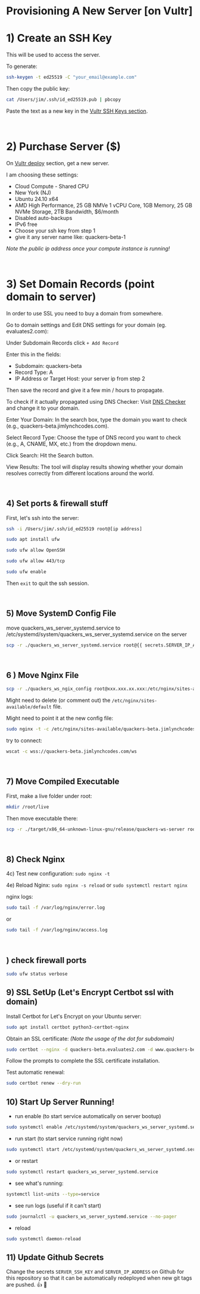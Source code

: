 # Provisioning A New Server [on Vultr]


# 1) Create an SSH Key
This will be used to access the server.

To generate:
```bash
ssh-keygen -t ed25519 -C "your_email@example.com"
```

Then copy the public key:
```bash
cat /Users/jim/.ssh/id_ed25519.pub | pbcopy
```

Paste the text as a new key in the [Vultr SSH Keys section](https://my.vultr.com/settings/#settingssshkeys).

<br/>

# 2) Purchase Server ($)
On [Vultr deploy](https://my.vultr.com/deploy/) section, get a new server.

I am choosing these settings:
- Cloud Compute - Shared CPU
- New York (NJ)
- Ubuntu 24.10 x64
- AMD High Performance, 25 GB NMVe 1 vCPU Core, 1GB Memory, 25 GB NVMe Storage, 2TB Bandwidth, $6/month
- Disabled auto-backups
- IPv6 free
- Choose your ssh key from step 1
- give it any server name like: quackers-beta-1


_Note the public ip address once your compute instance is running!_

</br>

# 3) Set Domain Records (point domain to server)
In order to use SSL you need to buy a domain from somewhere.

Go to domain settings and Edit DNS settings for your domain (eg. evaluates2.com):
 
 Under Subdomain Records click `+ Add Record`

Enter this in the fields:

- Subdomain: quackers-beta
- Record Type: A
- IP Address or Target Host: your server ip from step 2

Then save the record and give it a few min / hours to propagate.

To check if it actually propagated using DNS Checker:
Visit [DNS Checker](https://dnschecker.org/#A/www.quackers-beta.jimlynchcodes.com) and change it to your domain.

Enter Your Domain: In the search box, type the domain you want to check (e.g., quackers-beta.jimlynchcodes.com).

Select Record Type: Choose the type of DNS record you want to check (e.g., A, CNAME, MX, etc.) from the dropdown menu.

Click Search: Hit the Search button.

View Results: The tool will display results showing whether your domain resolves correctly from different locations around the world.

<br/>

## 4)  Set ports & firewall stuff

First, let's ssh into the server:
```bash
ssh -i /Users/jim/.ssh/id_ed25519 root@[ip address]
```

```bash
sudo apt install ufw
```

```bash
sudo ufw allow OpenSSH
```
```bash
sudo ufw allow 443/tcp 
```

```bash
sudo ufw enable
```

Then `exit` to quit the ssh session.

<br/>

## 5) Move SystemD Config File
move quackers_ws_server_systemd.service to /etc/systemd/system/quackers_ws_server_systemd.service on the server

```bash
scp -r ./quackers_ws_server_systemd.service root@{{ secrets.SERVER_IP_ADDRESS }}:/etc/systemd/system/quackers_ws_server_systemd.service
```

</br>

## 6 ) Move Nginx File
```bash
scp -r ./quackers_ws_ngix_config root@xxx.xxx.xx.xxx:/etc/nginx/sites-available/quackers-beta.jimlynchcodes.com
```

Might need to delete (or comment out) the `/etc/nginx/sites-available/default` file.

Might need to point it at the new config file:
```bash
sudo nginx -t -c /etc/nginx/sites-available/quackers-beta.jimlynchcodes.com
```

try to connect:
```bash
wscat -c wss://quackers-beta.jimlynchcodes.com/ws
```

</br>

## 7) Move Compiled Executable

First, make a live folder under root:
```bash
mkdir /root/live
```

Then move executable there:

```bash
scp -r ./target/x86_64-unknown-linux-gnu/release/quackers-ws-server root@xxx.xxx.xx.xxx:/root/live/
```

</br>

## 8) Check Nginx

4c) Test new configuration: `sudo nginx -t`

4e) Reload Nginx: `sudo nginx -s reload` or `sudo systemctl restart nginx`

nginx logs:
```bash
sudo tail -f /var/log/nginx/error.log
```

or 
```bash
sudo tail -f /var/log/nginx/access.log
```

<br/>

## ) check firewall ports
```bash
sudo ufw status verbose
```

## 9) SSL SetUp (Let's Encrypt Certbot ssl with domain)

Install Certbot for Let's Encrypt on your Ubuntu server:
```bash
sudo apt install certbot python3-certbot-nginx
```

Obtain an SSL certificate:
_(Note the usage of the dot for subdomain)_
```bash
sudo certbot --nginx -d quackers-beta.evaluates2.com -d www.quackers-beta.evaluates2.com
```

Follow the prompts to complete the SSL certificate installation.

Test automatic renewal:
```bash
sudo certbot renew --dry-run
```

## 10) Start Up Server Running!
- run enable (to start service automatically on server bootup)
```bash
sudo systemctl enable /etc/systemd/system/quackers_ws_server_systemd.service
```

- run start (to start service running right now)
```bash
sudo systemctl start /etc/systemd/system/quackers_ws_server_systemd.service
```

- or restart
```bash
sudo systemctl restart quackers_ws_server_systemd.service
```

- see what's running:
```bash
systemctl list-units --type=service
```

- see run logs (useful if it can't start)
```bash
sudo journalctl -u quackers_ws_server_systemd.service --no-pager
```

- reload
```bash
sudo systemctl daemon-reload
```

## 11) Update Github Secrets
Change the secrets `SERVER_SSH_KEY` and `SERVER_IP_ADDRESS` on Github for this repository so that it can be automatically redeployed when new git tags are pushed. 👍 🚀
